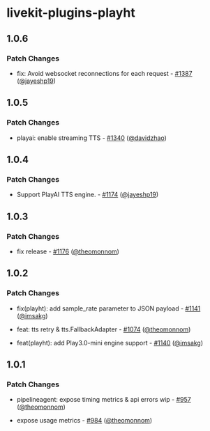 # livekit-plugins-playht

## 1.0.6

### Patch Changes

- fix: Avoid websocket reconnections for each request - [#1387](https://github.com/livekit/agents/pull/1387) ([@jayeshp19](https://github.com/jayeshp19))

## 1.0.5

### Patch Changes

- playai: enable streaming TTS - [#1340](https://github.com/livekit/agents/pull/1340) ([@davidzhao](https://github.com/davidzhao))

## 1.0.4

### Patch Changes

- Support PlayAI TTS engine. - [#1174](https://github.com/livekit/agents/pull/1174) ([@jayeshp19](https://github.com/jayeshp19))

## 1.0.3

### Patch Changes

- fix release - [#1176](https://github.com/livekit/agents/pull/1176) ([@theomonnom](https://github.com/theomonnom))

## 1.0.2

### Patch Changes

- fix(playht): add sample_rate parameter to JSON payload - [#1141](https://github.com/livekit/agents/pull/1141) ([@imsakg](https://github.com/imsakg))

- feat: tts retry & tts.FallbackAdapter - [#1074](https://github.com/livekit/agents/pull/1074) ([@theomonnom](https://github.com/theomonnom))

- feat(playht): add Play3.0-mini engine support - [#1140](https://github.com/livekit/agents/pull/1140) ([@imsakg](https://github.com/imsakg))

## 1.0.1

### Patch Changes

- pipelineagent: expose timing metrics & api errors wip - [#957](https://github.com/livekit/agents/pull/957) ([@theomonnom](https://github.com/theomonnom))

- expose usage metrics - [#984](https://github.com/livekit/agents/pull/984) ([@theomonnom](https://github.com/theomonnom))
